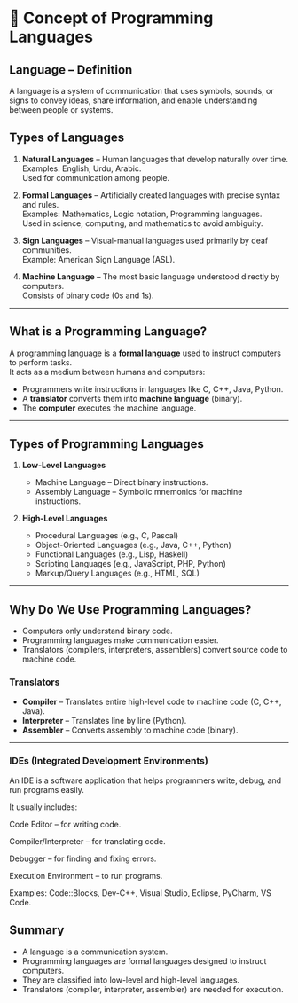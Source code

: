 # 📘 Concept of Programming Languages

## Language – Definition
A language is a system of communication that uses symbols, sounds, or signs to convey ideas, share information, and enable understanding between people or systems.

## Types of Languages
1. **Natural Languages** – Human languages that develop naturally over time.  
   Examples: English, Urdu, Arabic.  
   Used for communication among people.

2. **Formal Languages** – Artificially created languages with precise syntax and rules.  
   Examples: Mathematics, Logic notation, Programming languages.  
   Used in science, computing, and mathematics to avoid ambiguity.

3. **Sign Languages** – Visual-manual languages used primarily by deaf communities.  
   Example: American Sign Language (ASL).

4. **Machine Language** – The most basic language understood directly by computers.  
   Consists of binary code (0s and 1s).

---

## What is a Programming Language?
A programming language is a **formal language** used to instruct computers to perform tasks.  
It acts as a medium between humans and computers:

- Programmers write instructions in languages like C, C++, Java, Python.  
- A **translator** converts them into **machine language** (binary).  
- The **computer** executes the machine language.  

---

## Types of Programming Languages
1. **Low-Level Languages**
   - Machine Language – Direct binary instructions.  
   - Assembly Language – Symbolic mnemonics for machine instructions.

2. **High-Level Languages**
   - Procedural Languages (e.g., C, Pascal)  
   - Object-Oriented Languages (e.g., Java, C++, Python)  
   - Functional Languages (e.g., Lisp, Haskell)  
   - Scripting Languages (e.g., JavaScript, PHP, Python)  
   - Markup/Query Languages (e.g., HTML, SQL)

---

## Why Do We Use Programming Languages?
- Computers only understand binary code.  
- Programming languages make communication easier.  
- Translators (compilers, interpreters, assemblers) convert source code to machine code.

### Translators
- **Compiler** – Translates entire high-level code to machine code (C, C++, Java).  
- **Interpreter** – Translates line by line (Python).  
- **Assembler** – Converts assembly to machine code (binary).

---

### IDEs (Integrated Development Environments)

An IDE is a software application that helps programmers write, debug, and run programs easily.

It usually includes:

Code Editor – for writing code.

Compiler/Interpreter – for translating code.

Debugger – for finding and fixing errors.

Execution Environment – to run programs.

Examples: Code::Blocks, Dev-C++, Visual Studio, Eclipse, PyCharm, VS Code.
## Summary
- A language is a communication system.  
- Programming languages are formal languages designed to instruct computers.  
- They are classified into low-level and high-level languages.  
- Translators (compiler, interpreter, assembler) are needed for execution.  
